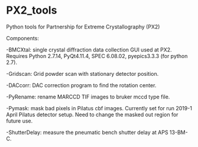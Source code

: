 # PX2_tools
Python tools for Partnership for Extreme Crystallography (PX2)

Components:

  -BMCXtal: single crystal diffraction data collection GUI used at PX2. Requires Python 2.7.14, PyQt4.11.4, SPEC 6.08.02, pyepics3.3.3 (for python 2.7).
	
  -Gridscan: Grid powder scan with stationary detector position.
	
  -DACcorr: DAC correction program to find the rotation center.
	
  -PyRename: rename MARCCD TIF images to bruker mccd type file.
	
  -Pymask: mask bad pixels in Pilatus cbf images. Currently set for run 2019-1 April Pilatus detector setup. Need to change the masked out region for future use.
	
  -ShutterDelay: measure the pneumatic bench shutter delay at APS 13-BM-C.

